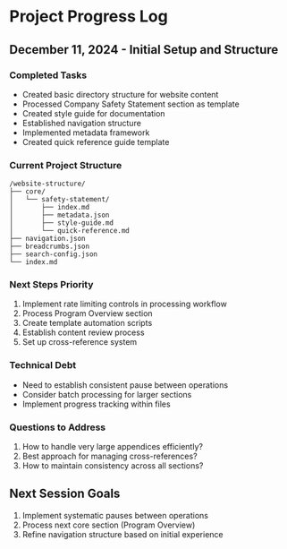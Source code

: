 # Project Progress Log

## December 11, 2024 - Initial Setup and Structure

### Completed Tasks
- Created basic directory structure for website content
- Processed Company Safety Statement section as template
- Created style guide for documentation
- Established navigation structure
- Implemented metadata framework
- Created quick reference guide template

### Current Project Structure
```
/website-structure/
├── core/
│   └── safety-statement/
│       ├── index.md
│       ├── metadata.json
│       ├── style-guide.md
│       └── quick-reference.md
├── navigation.json
├── breadcrumbs.json
├── search-config.json
└── index.md
```

### Next Steps Priority
1. Implement rate limiting controls in processing workflow
2. Process Program Overview section
3. Create template automation scripts
4. Establish content review process
5. Set up cross-reference system

### Technical Debt
- Need to establish consistent pause between operations
- Consider batch processing for larger sections
- Implement progress tracking within files

### Questions to Address
1. How to handle very large appendices efficiently?
2. Best approach for managing cross-references?
3. How to maintain consistency across all sections?

## Next Session Goals
1. Implement systematic pauses between operations
2. Process next core section (Program Overview)
3. Refine navigation structure based on initial experience